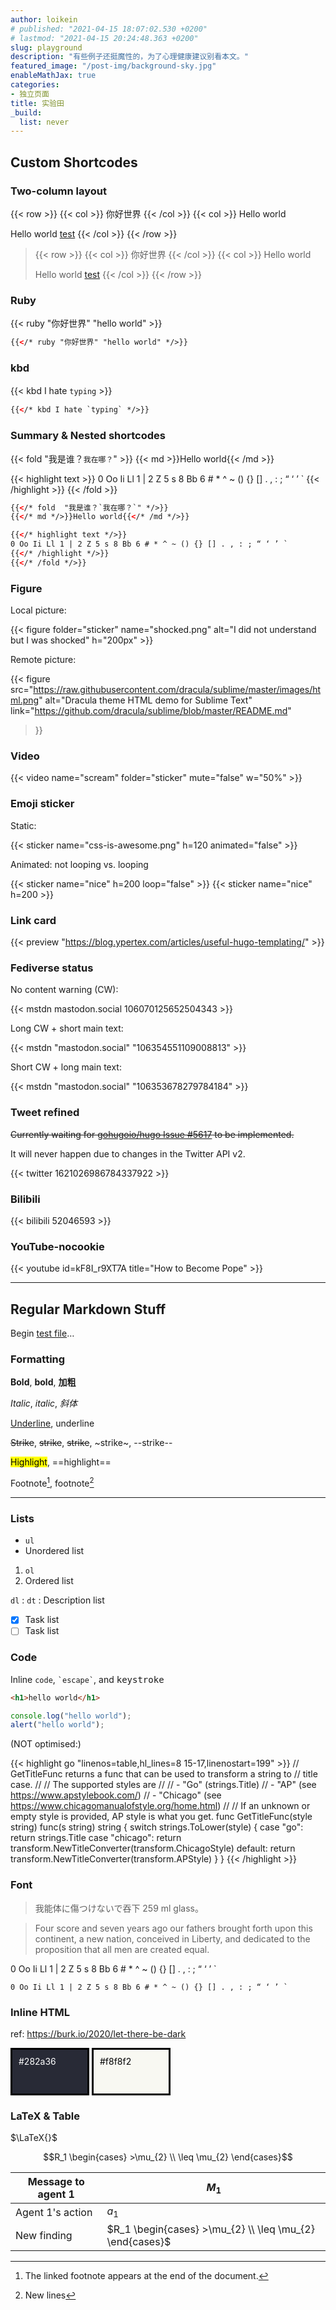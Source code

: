 ```yaml
---
author: loikein
# published: "2021-04-15 18:07:02.530 +0200"
# lastmod: "2021-04-15 20:24:48.363 +0200"
slug: playground
description: "有些例子还挺魔性的，为了心理健康建议别看本文。"
featured_image: "/post-img/background-sky.jpg"
enableMathJax: true
categories:
- 独立页面
title: 实验田
_build:
  list: never
---
```

## Custom Shortcodes

### Two-column layout

{{< row >}}
{{< col >}}
你好世界
{{< /col >}}
{{< col >}}
Hello world

Hello world [test](#)
{{< /col >}}
{{< /row >}}

<blockquote>
{{< row >}}
{{< col >}}
你好世界
{{< /col >}}
{{< col >}}
Hello world

Hello world [test](#)
{{< /col >}}
{{< /row >}}
</blockquote>

### Ruby

{{< ruby "你好世界" "hello world" >}}　

```html
{{</* ruby "你好世界" "hello world" */>}}
```

### kbd

{{< kbd I hate `typing` >}}　

```html
{{</* kbd I hate `typing` */>}}
```

### Summary \& Nested shortcodes

{{< fold  "我是谁？`我在哪？`" >}}
{{< md >}}Hello world{{< /md >}}

{{< highlight text >}}
0 Oo Ii Ll 1 | 2 Z 5 s 8 Bb 6 # * ^ ~ () {} [] . , : ; “ ‘ ’ `
{{< /highlight >}}
{{< /fold >}}

````html
{{</* fold  "我是谁？`我在哪？`" */>}}
{{</* md */>}}Hello world{{</* /md */>}}

{{</* highlight text */>}}
0 Oo Ii Ll 1 | 2 Z 5 s 8 Bb 6 # * ^ ~ () {} [] . , : ; “ ‘ ’ `
{{</* /highlight */>}}
{{</* /fold */>}}
````

### Figure

Local picture:

{{< figure folder="sticker" name="shocked.png" alt="I did not understand but I was shocked" h="200px" >}}

Remote picture:

{{< figure 
src="https://raw.githubusercontent.com/dracula/sublime/master/images/html.png"
alt="Dracula theme HTML demo for Sublime Text"
link="https://github.com/dracula/sublime/blob/master/README.md"
>}}

### Video

{{< video name="scream" folder="sticker" mute="false" w="50%" >}}

### Emoji sticker

Static:

{{< sticker name="css-is-awesome.png" h=120 animated="false" >}}

Animated: not looping vs. looping

{{< sticker name="nice" h=200 loop="false" >}}
{{< sticker name="nice" h=200 >}}

### Link card

{{< preview "https://blog.ypertex.com/articles/useful-hugo-templating/" >}}

### Fediverse status

No content warning (CW):

{{< mstdn mastodon.social 106070125652504343 >}}

Long CW + short main text:

{{< mstdn "mastodon.social" "106354551109008813" >}}

Short CW + long main text:

{{< mstdn "mastodon.social" "106353678279784184" >}}

### Tweet refined

~~Currently waiting for [gohugoio/hugo Issue #5617](https://github.com/gohugoio/hugo/issues/5617) to be implemented.~~

It will never happen due to changes in the Twitter API v2.

<!-- {{< twitter 877500564405444608 >}} -->

{{< twitter 1621026986784337922 >}}

### Bilibili

{{< bilibili 52046593 >}}

### YouTube-nocookie

{{< youtube id=kF8I_r9XT7A title="How to Become Pope" >}}

***

## Regular Markdown Stuff

Begin [test file](https://gist.github.com/loikein/27ef6913386b206d1b3c18b8e93c5768)…

### Formatting

**Bold**, __bold__, **加粗**

*Italic*, _italic_, *斜体*

<u>Underline</u>, <underline>underline</underline>

<del>Strike</del>, <s>strike</s>, ~~strike~~, ~strike~, --strike--

<mark>Highlight</mark>, ==highlight==

<!-- Comments-->

Footnote[^1], footnote[^2]

[^1]: The linked footnote appears at the end of the document.

[^2]: New lines

---


### Lists

- `ul`
- Unordered list

1. `ol`
1. Ordered list

`dl`
:   `dt`
:   Description list

- [x] Task list
- [ ] Task list

### Code

Inline `code`, `` `escape` ``, and <kbd>keystroke</kbd>

```html
<h1>hello world</h1>
```

```js
console.log("hello world");
alert("hello world");
```

\(NOT optimised:\)

{{< highlight go "linenos=table,hl_lines=8 15-17,linenostart=199" >}}
// GetTitleFunc returns a func that can be used to transform a string to
// title case.
//
// The supported styles are
//
// - "Go" (strings.Title)
// - "AP" (see https://www.apstylebook.com/)
// - "Chicago" (see https://www.chicagomanualofstyle.org/home.html)
//
// If an unknown or empty style is provided, AP style is what you get.
func GetTitleFunc(style string) func(s string) string {
  switch strings.ToLower(style) {
  case "go":
    return strings.Title
  case "chicago":
    return transform.NewTitleConverter(transform.ChicagoStyle)
  default:
    return transform.NewTitleConverter(transform.APStyle)
  }
}
{{< /highlight >}}

### Font

> 我能体に傷つけないで吞下 259 ml glass。

> Four score and seven years ago our fathers brought forth upon this continent, a new nation, conceived in Liberty, and dedicated to the proposition that all men are created equal.

0 Oo Ii Ll 1 | 2 Z 5 s 8 Bb 6 # * ^ ~ \(\) {} \[\] . , : ; “ ‘ ’ \`

```
0 Oo Ii Ll 1 | 2 Z 5 s 8 Bb 6 # * ^ ~ () {} [] . , : ; “ ‘ ’ `
```

### Inline HTML

ref: https://burk.io/2020/let-there-be-dark

<div title="#282a36" style="height: 50px; width: 100px; background-color: #282a36; display: inline-block; border-style: solid; border-color: black; color:white; padding:10px;">#282a36</div>

<div title="#f8f8f2" style="height: 50px; width: 100px; background-color: #f8f8f2; margin-right: 5px; display: inline-block; border-style: solid; border-color: black; color:black; padding:10px;">#f8f8f2</div>

### LaTeX & Table

$\LaTeX{}$

$$R_1 \begin{cases} >\mu_{2} \\ \leq \mu_{2} \end{cases}$$

| Message to agent 1 | $M_1$          |
| ------------------ | -------------- |
| Agent 1's action   | $a_1$          |
| New finding        | $R_1 \begin{cases} >\mu_{2} \\ \leq \mu_{2} \end{cases}$ |
